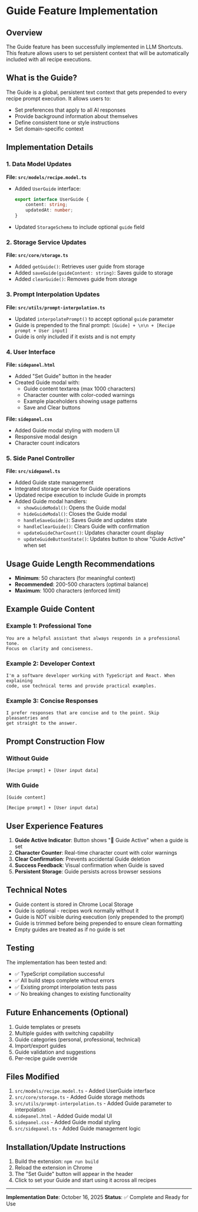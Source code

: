 # Guide Feature Implementation

## Overview
The Guide feature has been successfully implemented in LLM Shortcuts. This feature allows users to set persistent context that will be automatically included with all recipe executions.

## What is the Guide?
The Guide is a global, persistent text context that gets prepended to every recipe prompt execution. It allows users to:
- Set preferences that apply to all AI responses
- Provide background information about themselves
- Define consistent tone or style instructions
- Set domain-specific context

## Implementation Details

### 1. Data Model Updates
**File: `src/models/recipe.model.ts`**
- Added `UserGuide` interface:
  ```typescript
  export interface UserGuide {
      content: string;
      updatedAt: number;
  }
  ```
- Updated `StorageSchema` to include optional `guide` field

### 2. Storage Service Updates
**File: `src/core/storage.ts`**
- Added `getGuide()`: Retrieves user guide from storage
- Added `saveGuide(guideContent: string)`: Saves guide to storage
- Added `clearGuide()`: Removes guide from storage

### 3. Prompt Interpolation Updates
**File: `src/utils/prompt-interpolation.ts`**
- Updated `interpolatePrompt()` to accept optional `guide` parameter
- Guide is prepended to the final prompt: `[Guide] + \n\n + [Recipe prompt + User input]`
- Guide is only included if it exists and is not empty

### 4. User Interface
**File: `sidepanel.html`**
- Added "Set Guide" button in the header
- Created Guide modal with:
  - Guide content textarea (max 1000 characters)
  - Character counter with color-coded warnings
  - Example placeholders showing usage patterns
  - Save and Clear buttons

**File: `sidepanel.css`**
- Added Guide modal styling with modern UI
- Responsive modal design
- Character count indicators

### 5. Side Panel Controller
**File: `src/sidepanel.ts`**
- Added Guide state management
- Integrated storage service for Guide operations
- Updated recipe execution to include Guide in prompts
- Added Guide modal handlers:
  - `showGuideModal()`: Opens the Guide modal
  - `hideGuideModal()`: Closes the Guide modal
  - `handleSaveGuide()`: Saves Guide and updates state
  - `handleClearGuide()`: Clears Guide with confirmation
  - `updateGuideCharCount()`: Updates character count display
  - `updateGuideButtonState()`: Updates button to show "Guide Active" when set

## Usage Guide Length Recommendations
- **Minimum**: 50 characters (for meaningful context)
- **Recommended**: 200-500 characters (optimal balance)
- **Maximum**: 1000 characters (enforced limit)

## Example Guide Content

### Example 1: Professional Tone
```
You are a helpful assistant that always responds in a professional tone. 
Focus on clarity and conciseness.
```

### Example 2: Developer Context
```
I'm a software developer working with TypeScript and React. When explaining 
code, use technical terms and provide practical examples.
```

### Example 3: Concise Responses
```
I prefer responses that are concise and to the point. Skip pleasantries and 
get straight to the answer.
```

## Prompt Construction Flow

### Without Guide
```
[Recipe prompt] + [User input data]
```

### With Guide
```
[Guide content]

[Recipe prompt] + [User input data]
```

## User Experience Features

1. **Guide Active Indicator**: Button shows "📘 Guide Active" when a guide is set
2. **Character Counter**: Real-time character count with color warnings
3. **Clear Confirmation**: Prevents accidental Guide deletion
4. **Success Feedback**: Visual confirmation when Guide is saved
5. **Persistent Storage**: Guide persists across browser sessions

## Technical Notes

- Guide content is stored in Chrome Local Storage
- Guide is optional - recipes work normally without it
- Guide is NOT visible during execution (only prepended to the prompt)
- Guide is trimmed before being prepended to ensure clean formatting
- Empty guides are treated as if no guide is set

## Testing

The implementation has been tested and:
- ✅ TypeScript compilation successful
- ✅ All build steps complete without errors
- ✅ Existing prompt interpolation tests pass
- ✅ No breaking changes to existing functionality

## Future Enhancements (Optional)

1. Guide templates or presets
2. Multiple guides with switching capability
3. Guide categories (personal, professional, technical)
4. Import/export guides
5. Guide validation and suggestions
6. Per-recipe guide override

## Files Modified

1. `src/models/recipe.model.ts` - Added UserGuide interface
2. `src/core/storage.ts` - Added Guide storage methods
3. `src/utils/prompt-interpolation.ts` - Added Guide parameter to interpolation
4. `sidepanel.html` - Added Guide modal UI
5. `sidepanel.css` - Added Guide modal styling
6. `src/sidepanel.ts` - Added Guide management logic

## Installation/Update Instructions

1. Build the extension: `npm run build`
2. Reload the extension in Chrome
3. The "Set Guide" button will appear in the header
4. Click to set your Guide and start using it across all recipes

---

**Implementation Date**: October 16, 2025
**Status**: ✅ Complete and Ready for Use


